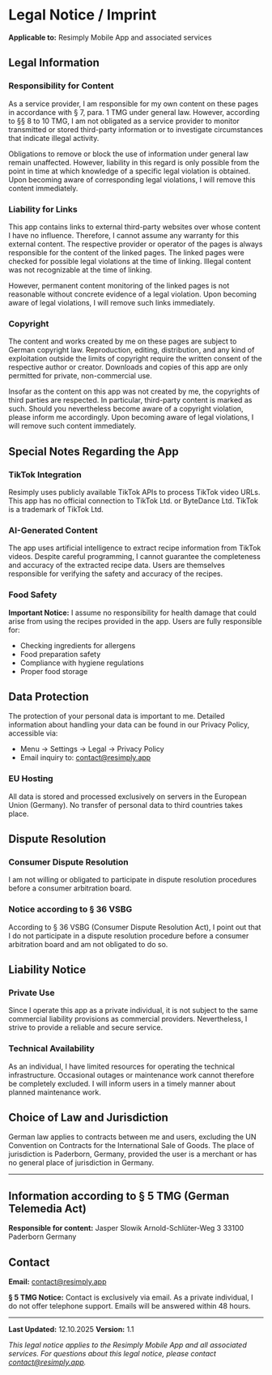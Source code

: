 # Legal Notice / Imprint

**Applicable to:** Resimply Mobile App and associated services

## Legal Information

### Responsibility for Content
As a service provider, I am responsible for my own content on these pages in accordance with § 7, para. 1 TMG under general law. However, according to §§ 8 to 10 TMG, I am not obligated as a service provider to monitor transmitted or stored third-party information or to investigate circumstances that indicate illegal activity.

Obligations to remove or block the use of information under general law remain unaffected. However, liability in this regard is only possible from the point in time at which knowledge of a specific legal violation is obtained. Upon becoming aware of corresponding legal violations, I will remove this content immediately.

### Liability for Links
This app contains links to external third-party websites over whose content I have no influence. Therefore, I cannot assume any warranty for this external content. The respective provider or operator of the pages is always responsible for the content of the linked pages. The linked pages were checked for possible legal violations at the time of linking. Illegal content was not recognizable at the time of linking.

However, permanent content monitoring of the linked pages is not reasonable without concrete evidence of a legal violation. Upon becoming aware of legal violations, I will remove such links immediately.

### Copyright
The content and works created by me on these pages are subject to German copyright law. Reproduction, editing, distribution, and any kind of exploitation outside the limits of copyright require the written consent of the respective author or creator. Downloads and copies of this app are only permitted for private, non-commercial use.

Insofar as the content on this app was not created by me, the copyrights of third parties are respected. In particular, third-party content is marked as such. Should you nevertheless become aware of a copyright violation, please inform me accordingly. Upon becoming aware of legal violations, I will remove such content immediately.

## Special Notes Regarding the App

### TikTok Integration
Resimply uses publicly available TikTok APIs to process TikTok video URLs. This app has no official connection to TikTok Ltd. or ByteDance Ltd. TikTok is a trademark of TikTok Ltd.

### AI-Generated Content
The app uses artificial intelligence to extract recipe information from TikTok videos. Despite careful programming, I cannot guarantee the completeness and accuracy of the extracted recipe data. Users are themselves responsible for verifying the safety and accuracy of the recipes.

### Food Safety
**Important Notice:** I assume no responsibility for health damage that could arise from using the recipes provided in the app. Users are fully responsible for:
- Checking ingredients for allergens
- Food preparation safety
- Compliance with hygiene regulations
- Proper food storage

## Data Protection

The protection of your personal data is important to me. Detailed information about handling your data can be found in our Privacy Policy, accessible via:
- Menu → Settings → Legal → Privacy Policy
- Email inquiry to: contact@resimply.app

### EU Hosting
All data is stored and processed exclusively on servers in the European Union (Germany). No transfer of personal data to third countries takes place.

## Dispute Resolution

### Consumer Dispute Resolution
I am not willing or obligated to participate in dispute resolution procedures before a consumer arbitration board.

### Notice according to § 36 VSBG
According to § 36 VSBG (Consumer Dispute Resolution Act), I point out that I do not participate in a dispute resolution procedure before a consumer arbitration board and am not obligated to do so.

## Liability Notice

### Private Use
Since I operate this app as a private individual, it is not subject to the same commercial liability provisions as commercial providers. Nevertheless, I strive to provide a reliable and secure service.

### Technical Availability
As an individual, I have limited resources for operating the technical infrastructure. Occasional outages or maintenance work cannot therefore be completely excluded. I will inform users in a timely manner about planned maintenance work.

## Choice of Law and Jurisdiction

German law applies to contracts between me and users, excluding the UN Convention on Contracts for the International Sale of Goods. The place of jurisdiction is Paderborn, Germany, provided the user is a merchant or has no general place of jurisdiction in Germany.

---

## Information according to § 5 TMG (German Telemedia Act)

**Responsible for content:**
Jasper Slowik
Arnold-Schlüter-Weg 3
33100 Paderborn
Germany

## Contact

**Email:** contact@resimply.app

**§ 5 TMG Notice:** Contact is exclusively via email. As a private individual, I do not offer telephone support. Emails will be answered within 48 hours.

---

**Last Updated:** 12.10.2025
**Version:** 1.1

*This legal notice applies to the Resimply Mobile App and all associated services. For questions about this legal notice, please contact contact@resimply.app.*